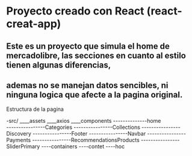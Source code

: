 # Proyecto creado con React (react-creat-app)

## Este es un proyecto que simula el home de mercadolibre, las secciones en cuanto al estilo tienen algunas diferencias,
## ademas no se manejan datos sencibles, ni ninguna logica que afecte a la pagina  original.

Estructura de la pagina 

  -src/
    ____assets
    ____axios
    ____components
    --------------home  
    ----------------Categories
    ----------------Collections
    ----------------Discovery
    ----------------Footer
    ----------------Navbar
    ----------------Payments
    ----------------RecommendationsProducts
    ----------------SliderPrimary
    ----containers
    ----contet
    ----hoc

      
